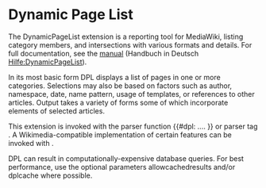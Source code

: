 Dynamic Page List
=================

The DynamicPageList extension is a reporting tool for MediaWiki, listing category members, and intersections with various formats and details.  For full documentation, see the [manual](http://semeb.com/dpldemo/DPL:Manual) (Handbuch in Deutsch [Hilfe:DynamicPageList](http://www.wiki-aventurica.de/wiki/Hilfe:Dynamic_Page_List)).

In its most basic form DPL displays a list of pages in one or more categories.  Selections may also be based on factors such as author, namespace, date, name pattern, usage of templates, or references to other articles.  Output takes a variety of forms some of which incorporate elements of selected articles.

This extension is invoked with the parser function {{#dpl: .... }} or parser tag <dpl>.  A Wikimedia-compatible implementation of certain features can be invoked with <DynamicPageList>.

DPL can result in computationally-expensive database queries. For best performance, use the optional parameters allowcachedresults and/or dplcache where possible.